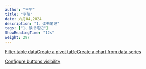 ```yaml
---
author: "王宇"
title: "李瑞"
date: 六月04,2024
description: "1、读书笔记"
tags: ["1、读书笔记"]
ShowReadingTime: "12s"
weight: 297
---
```

[Filter table data](#)[Create a pivot table](#)[Create a chart from data series](#)

[Configure buttons visibility](/users/tfac-settings.action)